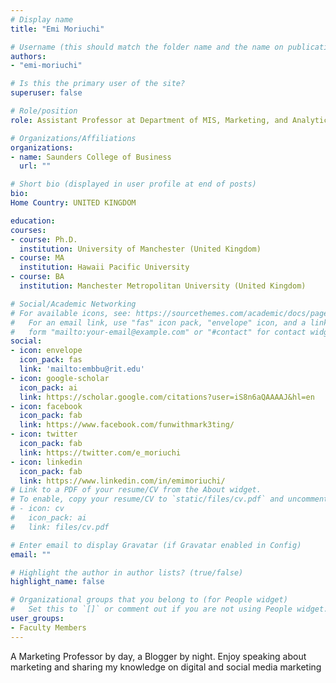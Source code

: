 ```yaml
---
# Display name
title: "Emi Moriuchi"

# Username (this should match the folder name and the name on publications)
authors:
- "emi-moriuchi"

# Is this the primary user of the site?
superuser: false

# Role/position
role: Assistant Professor at Department of MIS, Marketing, and Analytics

# Organizations/Affiliations
organizations:
- name: Saunders College of Business
  url: ""

# Short bio (displayed in user profile at end of posts)
bio: 
Home Country: UNITED KINGDOM

education:
courses:
- course: Ph.D.
  institution: University of Manchester (United Kingdom)
- course: MA
  institution: Hawaii Pacific University
- course: BA
  institution: Manchester Metropolitan University (United Kingdom)

# Social/Academic Networking
# For available icons, see: https://sourcethemes.com/academic/docs/page-builder/#icons
#   For an email link, use "fas" icon pack, "envelope" icon, and a link in the
#   form "mailto:your-email@example.com" or "#contact" for contact widget.
social:
- icon: envelope
  icon_pack: fas
  link: 'mailto:embbu@rit.edu'
- icon: google-scholar
  icon_pack: ai
  link: https://scholar.google.com/citations?user=iS8n6aQAAAAJ&hl=en
- icon: facebook
  icon_pack: fab
  link: https://www.facebook.com/funwithmark3ting/
- icon: twitter
  icon_pack: fab
  link: https://twitter.com/e_moriuchi
- icon: linkedin
  icon_pack: fab
  link: https://www.linkedin.com/in/emimoriuchi/
# Link to a PDF of your resume/CV from the About widget.
# To enable, copy your resume/CV to `static/files/cv.pdf` and uncomment the lines below.
# - icon: cv
#   icon_pack: ai
#   link: files/cv.pdf

# Enter email to display Gravatar (if Gravatar enabled in Config)
email: ""

# Highlight the author in author lists? (true/false)
highlight_name: false

# Organizational groups that you belong to (for People widget)
#   Set this to `[]` or comment out if you are not using People widget.
user_groups:
- Faculty Members
---
```


A Marketing Professor by day, a Blogger by night. Enjoy speaking about marketing and sharing my knowledge on digital and social media marketing
